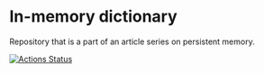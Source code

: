 # In-memory dictionary
Repository that is a part of an article series on persistent memory.


[![Actions Status](https://github.com/SarthakMakhija/dictionary/workflows/DictionaryCI/badge.svg)](https://github.com/SarthakMakhija/dictionary/actions)

